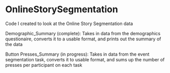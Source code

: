 # OnlineStorySegmentation
 Code I created to look at the Online Story Segmentation data


Demographic_Summary (complete):
 Takes in data from the demographics questionaire, converts it to a usable format, and prints out the summary of the data

Button Presses_Summary (in progress):
 Takes in data from the event segmentation task, converts it to usable format, and sums up the number of presses per participant on each task


